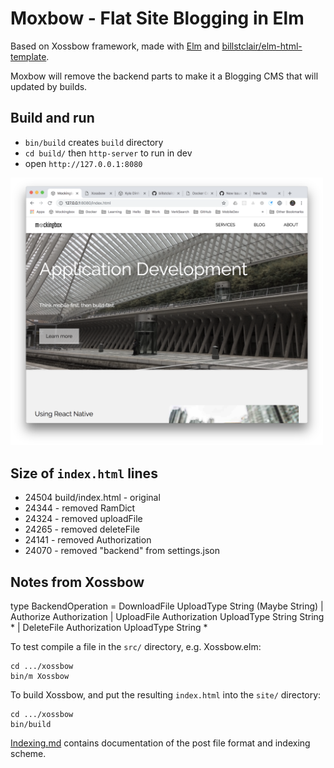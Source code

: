 # Moxbow - Flat Site Blogging in Elm

Based on Xossbow framework, made with [Elm](http://elm-lang.org/) and  [billstclair/elm-html-template](http://package.elm-lang.org/packages/billstclair/elm-html-template/latest).

Moxbow will remove the backend parts to make it a Blogging CMS that will updated by builds.

## Build and run

* `bin/build` creates `build` directory
* `cd build/` then `http-server` to run in dev
* open `http://127.0.0.1:8080`

<img src="assets/mockingbox-screen.png" width="500" />


## Size of `index.html` lines
* 24504 build/index.html - original
* 24344 - removed RamDict
* 24324 - removed uploadFile
* 24265 - removed deleteFile
* 24141 - removed Authorization
* 24070 - removed "backend" from settings.json

## Notes from Xossbow

type BackendOperation
    = DownloadFile UploadType String (Maybe String)
    | Authorize Authorization
    | UploadFile Authorization UploadType String String *
    | DeleteFile Authorization UploadType String *


To test compile a file in the `src/` directory, e.g. Xossbow.elm:

    cd .../xossbow
    bin/m Xossbow

To build Xossbow, and put the resulting `index.html` into the `site/` directory:

    cd .../xossbow
    bin/build

[Indexing.md](Indexing.md) contains documentation of the post file format and indexing scheme.
